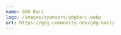 ```yaml
---
name: GDG Bari
logo: /images/sponsors/gdgbari.webp
url: https://gdg.community.dev/gdg-bari/
---
```

